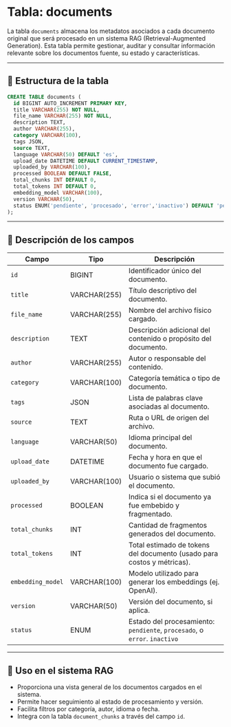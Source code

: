 # Tabla: documents

La tabla `documents` almacena los metadatos asociados a cada documento original que será procesado en un sistema RAG (Retrieval-Augmented Generation). Esta tabla permite gestionar, auditar y consultar información relevante sobre los documentos fuente, su estado y características.

---

## 📄 Estructura de la tabla

```sql
CREATE TABLE documents (
  id BIGINT AUTO_INCREMENT PRIMARY KEY,
  title VARCHAR(255) NOT NULL,
  file_name VARCHAR(255) NOT NULL,
  description TEXT,
  author VARCHAR(255),
  category VARCHAR(100),
  tags JSON,
  source TEXT,
  language VARCHAR(50) DEFAULT 'es',
  upload_date DATETIME DEFAULT CURRENT_TIMESTAMP,
  uploaded_by VARCHAR(100),
  processed BOOLEAN DEFAULT FALSE,
  total_chunks INT DEFAULT 0,
  total_tokens INT DEFAULT 0,
  embedding_model VARCHAR(100),
  version VARCHAR(50),
  status ENUM('pendiente', 'procesado', 'error','inactivo') DEFAULT 'pendiente'
);
```

---

## 🧾 Descripción de los campos

| Campo             | Tipo         | Descripción                                                                 |
|------------------|--------------|-----------------------------------------------------------------------------|
| `id`             | BIGINT       | Identificador único del documento.                                          |
| `title`          | VARCHAR(255) | Título descriptivo del documento.                                           |
| `file_name`      | VARCHAR(255) | Nombre del archivo físico cargado.                                          |
| `description`    | TEXT         | Descripción adicional del contenido o propósito del documento.              |
| `author`         | VARCHAR(255) | Autor o responsable del contenido.                                          |
| `category`       | VARCHAR(100) | Categoría temática o tipo de documento.                                     |
| `tags`           | JSON         | Lista de palabras clave asociadas al documento.                             |
| `source`         | TEXT         | Ruta o URL de origen del archivo.                                           |
| `language`       | VARCHAR(50)  | Idioma principal del documento.                                             |
| `upload_date`    | DATETIME     | Fecha y hora en que el documento fue cargado.                               |
| `uploaded_by`    | VARCHAR(100) | Usuario o sistema que subió el documento.                                   |
| `processed`      | BOOLEAN      | Indica si el documento ya fue embebido y fragmentado.                       |
| `total_chunks`   | INT          | Cantidad de fragmentos generados del documento.                             |
| `total_tokens`   | INT          | Total estimado de tokens del documento (usado para costos y métricas).      |
| `embedding_model`| VARCHAR(100) | Modelo utilizado para generar los embeddings (ej. OpenAI).                  |
| `version`        | VARCHAR(50)  | Versión del documento, si aplica.                                           |
| `status`         | ENUM         | Estado del procesamiento: `pendiente`, `procesado`, o `error`.   `inactivo`           |

---

## 🔗 Uso en el sistema RAG

- Proporciona una vista general de los documentos cargados en el sistema.
- Permite hacer seguimiento al estado de procesamiento y versión.
- Facilita filtros por categoría, autor, idioma o fecha.
- Integra con la tabla `document_chunks` a través del campo `id`.


